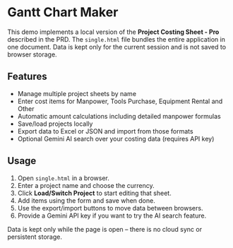 # Gantt Chart Maker

This demo implements a local version of the **Project Costing Sheet - Pro** described in the PRD. The `single.html` file bundles the entire application in one document.
Data is kept only for the current session and is not saved to browser storage.

## Features

- Manage multiple project sheets by name
- Enter cost items for Manpower, Tools Purchase, Equipment Rental and Other
- Automatic amount calculations including detailed manpower formulas
- Save/load projects locally
- Export data to Excel or JSON and import from those formats
- Optional Gemini AI search over your costing data (requires API key)

## Usage

1. Open `single.html` in a browser.
2. Enter a project name and choose the currency.
3. Click **Load/Switch Project** to start editing that sheet.
4. Add items using the form and save when done.
5. Use the export/import buttons to move data between browsers.
6. Provide a Gemini API key if you want to try the AI search feature.

Data is kept only while the page is open – there is no cloud sync or persistent storage.
